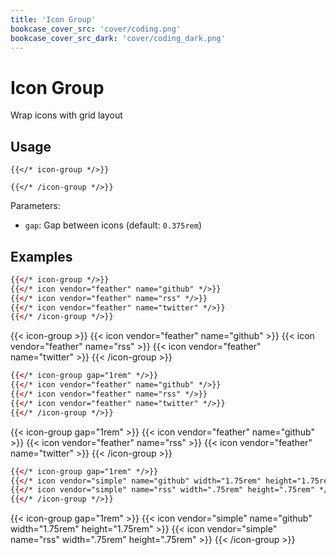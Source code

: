 ```yaml
---
title: 'Icon Group'
bookcase_cover_src: 'cover/coding.png'
bookcase_cover_src_dark: 'cover/coding_dark.png'
---
```


# Icon Group

Wrap icons with grid layout

## Usage

```
{{</* icon-group */>}}

{{</* /icon-group */>}}
```

Parameters:

- `gap`: Gap between icons (default: `0.375rem`)

## Examples

```html
{{</* icon-group */>}}
{{</* icon vendor="feather" name="github" */>}}
{{</* icon vendor="feather" name="rss" */>}}
{{</* icon vendor="feather" name="twitter" */>}}
{{</* /icon-group */>}}
```

{{< icon-group >}}
{{< icon vendor="feather" name="github" >}}
{{< icon vendor="feather" name="rss" >}}
{{< icon vendor="feather" name="twitter" >}}
{{< /icon-group >}}


```html
{{</* icon-group gap="1rem" */>}}
{{</* icon vendor="feather" name="github" */>}}
{{</* icon vendor="feather" name="rss" */>}}
{{</* icon vendor="feather" name="twitter" */>}}
{{</* /icon-group */>}}
```

{{< icon-group gap="1rem" >}}
{{< icon vendor="feather" name="github" >}}
{{< icon vendor="feather" name="rss" >}}
{{< icon vendor="feather" name="twitter" >}}
{{< /icon-group >}}

```html
{{</* icon-group gap="1rem" */>}}
{{</* icon vendor="simple" name="github" width="1.75rem" height="1.75rem" */>}}
{{</* icon vendor="simple" name="rss" width=".75rem" height=".75rem" */>}}
{{</* /icon-group */>}}
```

{{< icon-group gap="1rem" >}}
{{< icon vendor="simple" name="github" width="1.75rem" height="1.75rem" >}}
{{< icon vendor="simple" name="rss" width=".75rem" height=".75rem" >}}
{{< /icon-group >}}
